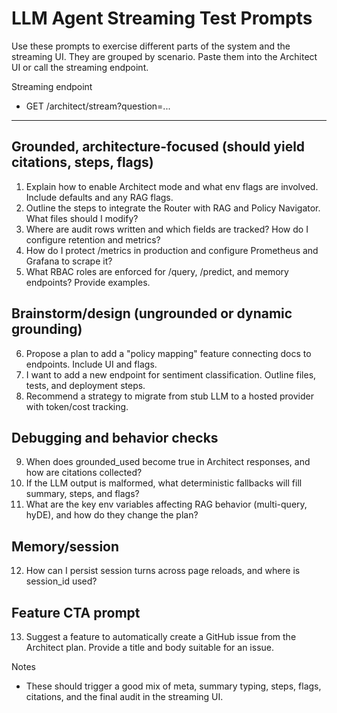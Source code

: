 # LLM Agent Streaming Test Prompts

Use these prompts to exercise different parts of the system and the streaming UI. They are grouped by scenario. Paste them into the Architect UI or call the streaming endpoint.

Streaming endpoint
- GET /architect/stream?question=...

---

## Grounded, architecture-focused (should yield citations, steps, flags)
1) Explain how to enable Architect mode and what env flags are involved. Include defaults and any RAG flags.
2) Outline the steps to integrate the Router with RAG and Policy Navigator. What files should I modify?
3) Where are audit rows written and which fields are tracked? How do I configure retention and metrics?
4) How do I protect /metrics in production and configure Prometheus and Grafana to scrape it?
5) What RBAC roles are enforced for /query, /predict, and memory endpoints? Provide examples.

## Brainstorm/design (ungrounded or dynamic grounding)
6) Propose a plan to add a "policy mapping" feature connecting docs to endpoints. Include UI and flags.
7) I want to add a new endpoint for sentiment classification. Outline files, tests, and deployment steps.
8) Recommend a strategy to migrate from stub LLM to a hosted provider with token/cost tracking.

## Debugging and behavior checks
9) When does grounded_used become true in Architect responses, and how are citations collected?
10) If the LLM output is malformed, what deterministic fallbacks will fill summary, steps, and flags?
11) What are the key env variables affecting RAG behavior (multi-query, hyDE), and how do they change the plan?

## Memory/session
12) How can I persist session turns across page reloads, and where is session_id used?

## Feature CTA prompt
13) Suggest a feature to automatically create a GitHub issue from the Architect plan. Provide a title and body suitable for an issue.

Notes
- These should trigger a good mix of meta, summary typing, steps, flags, citations, and the final audit in the streaming UI.
